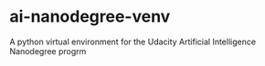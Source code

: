 # ai-nanodegree-venv
A python virtual environment for the Udacity Artificial Intelligence Nanodegree progrm
